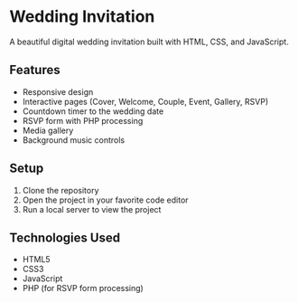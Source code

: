 
# Wedding Invitation

A beautiful digital wedding invitation built with HTML, CSS, and JavaScript.

## Features

- Responsive design
- Interactive pages (Cover, Welcome, Couple, Event, Gallery, RSVP)
- Countdown timer to the wedding date
- RSVP form with PHP processing
- Media gallery
- Background music controls

## Setup

1. Clone the repository
2. Open the project in your favorite code editor
3. Run a local server to view the project

## Technologies Used

- HTML5
- CSS3
- JavaScript
- PHP (for RSVP form processing)
